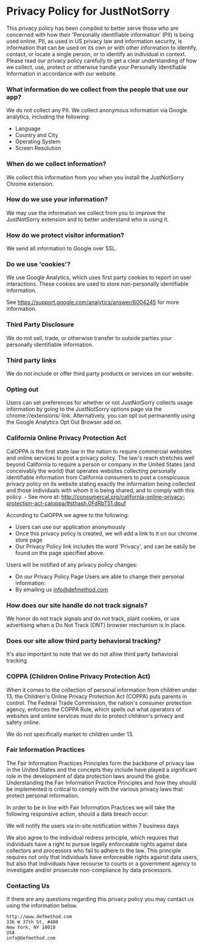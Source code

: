 # Privacy Policy for JustNotSorry

This privacy policy has been compiled to better serve those who are concerned with how their 'Personally identifiable information' (PII) is being used online. PII, as used in US privacy law and information security, is information that can be used on its own or with other information to identify, contact, or locate a single person, or to identify an individual in context. Please read our privacy policy carefully to get a clear understanding of how we collect, use, protect or otherwise handle your Personally Identifiable Information in accordance with our website.

### What information do we collect from the people that use our app?

We do not collect any PII.  We collect anonymous information via Google analytics, including the following:
  * Language
  * Country and City
  * Operating System
  * Screen Resolution

### When do we collect information?

We collect this information from you when you install the JustNotSorry Chrome extension.

### How do we use your information?

We may use the information we collect from you to improve the JustNotSorry extension and to better understand who is using it.

### How do we protect visitor information?

We send all information to Google over SSL.

### Do we use 'cookies'?

We use Google Analytics, which uses first party cookies to report on user interactions.  These cookies are used to store non-personally identifiable information.

See https://support.google.com/analytics/answer/6004245 for more information.

### Third Party Disclosure

We do not sell, trade, or otherwise transfer to outside parties your personally identifiable information.

### Third party links

We do not include or offer third party products or services on our website.

### Opting out

Users can set preferences for whether or not JustNotSorry collects usage information by going to the JustNotSorry options page via the chrome://extensions/ link. Alternatively, you can opt out permanently using the Google Analytics Opt Out Browser add on.

### California Online Privacy Protection Act

CalOPPA is the first state law in the nation to require commercial websites and online services to post a privacy policy. The law's reach stretches well beyond California to require a person or company in the United States (and conceivably the world) that operates websites collecting personally identifiable information from California consumers to post a conspicuous privacy policy on its website stating exactly the information being collected and those individuals with whom it is being shared, and to comply with this policy. - See more at: http://consumercal.org/california-online-privacy-protection-act-caloppa/#sthash.0FdRbT51.dpuf

According to CalOPPA we agree to the following:
  * Users can use our application anonymously
  * Once this privacy policy is created, we will add a link to it on our chrome store page
  * Our Privacy Policy link includes the word 'Privacy', and can be easily be found on the page specified above.

Users will be notified of any privacy policy changes:
  * On our Privacy Policy Page
Users are able to change their personal information:
  * By emailing us info@defmethod.com

### How does our site handle do not track signals?

We honor do not track signals and do not track, plant cookies, or use advertising when a Do Not Track (DNT) browser mechanism is in place.

### Does our site allow third party behavioral tracking?

It's also important to note that we do not allow third party behavioral tracking

### COPPA (Children Online Privacy Protection Act)

When it comes to the collection of personal information from children under 13, the Children's Online Privacy Protection Act (COPPA) puts parents in control. The Federal Trade Commission, the nation's consumer protection agency, enforces the COPPA Rule, which spells out what operators of websites and online services must do to protect children's privacy and safety online.

We do not specifically market to children under 13.

### Fair Information Practices

The Fair Information Practices Principles form the backbone of privacy law in the United States and the concepts they include have played a significant role in the development of data protection laws around the globe. Understanding the Fair Information Practice Principles and how they should be implemented is critical to comply with the various privacy laws that protect personal information.

In order to be in line with Fair Information Practices we will take the following responsive action, should a data breach occur:

We will notify the users via in-site notification within 7 business days

We also agree to the individual redress principle, which requires that individuals have a right to pursue legally enforceable rights against data collectors and processors who fail to adhere to the law. This principle requires not only that individuals have enforceable rights against data users, but also that individuals have recourse to courts or a government agency to investigate and/or prosecute non-compliance by data processors.

### Contacting Us

If there are any questions regarding this privacy policy you may contact us using the information below.

```
http://www.defmethod.com
336 W 37th St, #480
New York, NY 10018
USA
info@defmethod.com
```

